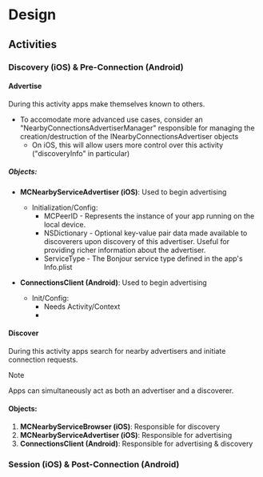 # Design

## Activities

### Discovery (iOS) & Pre-Connection (Android)

#### **Advertise**
During this activity apps make themselves known to others.

- To accomodate more advanced use cases, consider an "NearbyConnectionsAdvertiserManager" responsible for managing the creation/destruction of the INearbyConnectionsAdvertiser objects
    - On iOS, this will allow users more control over this activity ("discoveryInfo" in particular)

##### **Objects**:
- **MCNearbyServiceAdvertiser (iOS)**: Used to begin advertising
  - Initialization/Config:
    - MCPeerID - Represents the instance of your app running on the local device.
    - NSDictionary - Optional key-value pair data made available to discoverers upon discovery of this advertiser. Useful for providing richer information about the advertiser.
    - ServiceType - The Bonjour service type defined in the app's Info.plist

- **ConnectionsClient (Android)**: Used to begin advertising
  - Init/Config:
    - Needs Activity/Context
    -

#### **Discover**
During this activity apps search for nearby advertisers and initiate connection requests.

> [!NOTE]
> Apps can simultaneously act as both an advertiser and a discoverer.

#### **Objects**:
1. **MCNearbyServiceBrowser (iOS)**: Responsible for discovery
2. **MCNearbyServiceAdvertiser (iOS)**: Responsible for advertising
3. **ConnectionsClient (Android)**: Responsible for advertising & discovery

### Session (iOS) & Post-Connection (Android)